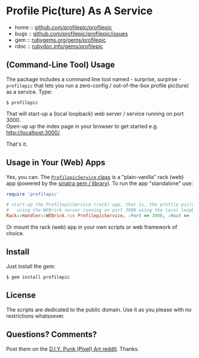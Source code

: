 #  Profile Pic(ture) As A Service


* home  :: [github.com/profilepic/profilepic](https://github.com/profilepic/profilepic)
* bugs  :: [github.com/profilepic/profilepic/issues](https://github.com/profilepic/profilepic/issues)
* gem   :: [rubygems.org/gems/profilepic](https://rubygems.org/gems/profilepic)
* rdoc  :: [rubydoc.info/gems/profilepic](http://rubydoc.info/gems/profilepic)



##  (Command-Line Tool) Usage

The package includes a command line tool named - surprise, surpirse - `profilepic`
that lets you run a zero-config / out-of-the-box profile pic(ture) as a service.  Type:

    $ profilepic

That will start-up a (local loopback) web server / service running on port 3000.  
Open-up up the index page in your browser to get started e.g. <http://localhost:3000/>. 

That's it. 






## Usage in Your (Web) Apps

Yes, you can. The [`ProfilepicService` class](lib/profilepic/service.rb) is a "plain-vanilla" rack (web) app  (powered by the [sinatra gem / library](https://github.com/sinatra/sinatra)). To run the app "standalone" use:

``` ruby
require 'profilepic'

# start-up the ProfilepicService (rack) app, that is, the profile pic(ure) as a service,
#   using the WEBrick server running on port 3000 using the local loopback host e.g. 127.0.0.1     
Rack::Handler::WEBrick.run ProfilepicService, :Port => 3000, :Host => '127.0.0.1'
```

Or mount the rack (web) app in your own scripts or web framework of choice.



## Install

Just install the gem:

    $ gem install profilepic



## License

The scripts are dedicated to the public domain.
Use it as you please with no restrictions whatsoever.


## Questions? Comments?


Post them on the [D.I.Y. Punk (Pixel) Art reddit](https://old.reddit.com/r/DIYPunkArt). Thanks.

